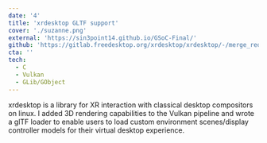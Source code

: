 ```yaml
---
date: '4'
title: 'xrdesktop GLTF support'
cover: './suzanne.png'
external: 'https://sin3point14.github.io/GSoC-Final/'
github: 'https://gitlab.freedesktop.org/xrdesktop/xrdesktop/-/merge_requests/34'
cta: ''
tech:
  - C
  - Vulkan
  - GLib/GObject
---
```


xrdesktop is a library for XR interaction with classical desktop compositors on linux. I added 3D rendering capabilities to the Vulkan pipeline and wrote a glTF loader to enable users to load custom environment scenes/display controller models for their virtual desktop experience.
